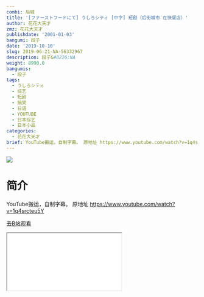 ```yaml
---
combi: 后城
title: '[ファーストフードにて] うしろシティ [中字] 短剧（后街城市 在快餐店）'
author: 花花大天才
zmz: 花花大天才
publishdate: '2001-01-03'
bangumi: 段子
date: '2019-10-10'
slug: 2019-06-21-NA-56332967
description: 段子&#8226;NA
weight: 8990.0
bangumis:
  - 段子
tags:
  - うしろシティ
  - 综艺
  - 短剧
  - 搞笑
  - 日语
  - YOUTUBE
  - 日本综艺
  - 日本小品
categories:
  - 花花大天才
brief: YouTube搬运，自制字幕。 原地址 https://www.youtube.com/watch?v=1q4srcteu5Y
---
```

![](https://raw.githubusercontent.com/tcgriffith/owaraisite/master/static/tmpimg/f6e00a5221cb8920c200c8c200dd6b0bc49ce101.jpg.480.jpg)
# 简介  
YouTube搬运，自制字幕。
原地址  https://www.youtube.com/watch?v=1q4srcteu5Y  

[去B站观看](https://www.bilibili.com/video/av56332967/)
<div class ="resp-container"><iframe class="testiframe" src="//player.bilibili.com/player.html?aid=56332967"", scrolling="no", allowfullscreen="true" > </iframe></div> 
